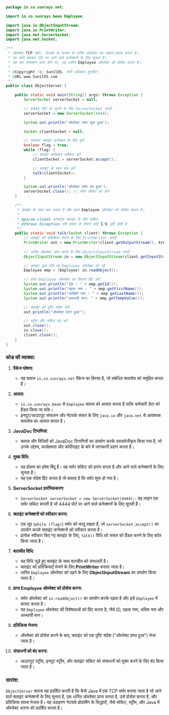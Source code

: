 ```java
package in.co.sunrays.net;

import in.co.sunrays.bean.Employee;

import java.io.ObjectInputStream;
import java.io.PrintWriter;
import java.net.ServerSocket;
import java.net.Socket;

/**
 * ऑब्जेक्ट TCP सर्वर, नेटवर्क के माध्यम से धारित ऑब्जेक्ट का आदान-प्रदान करता है।
 * यह सर्वर 4444 पोर्ट पर आने वाले कनेक्शनों के लिए सुनता है।
 * एक बार कनेक्शन प्राप्त होने पर, यह धारित Employee ऑब्जेक्ट को प्रोसेस करता है।
 * 
 * @Copyright (c) SunilOS. सभी अधिकार सुरक्षित।
 * @URL www.SunilOS.com
 */
public class ObjectServer {

    public static void main(String[] args) throws Exception {
        ServerSocket serverSocket = null;

        // 4444 पोर्ट पर सुनने के लिए ServerSocket बनाएँ
        serverSocket = new ServerSocket(4444);

        System.out.println("ऑब्जेक्ट सर्वर शुरू हुआ");

        Socket clientSocket = null;

        // लगातार क्लाइंट कनेक्शन के लिए सुनें
        boolean flag = true;
        while (flag) {
            // क्लाइंट कनेक्शन स्वीकार करें
            clientSocket = serverSocket.accept();

            // क्लाइंट के साथ बात करें
            talk(clientSocket);
        }

        System.out.println("ऑब्जेक्ट सर्वर बंद हुआ");
        serverSocket.close(); // सर्वर सॉकेट बंद करें
    }

    /**
     * क्लाइंट के साथ बात करता है और प्राप्त Employee ऑब्जेक्ट को प्रोसेस करता है।
     *
     * @param client कनेक्टेड क्लाइंट के लिए सॉकेट
     * @throws Exception यदि संचार के दौरान कोई I/O त्रुटि होती है
     */
    public static void talk(Socket client) throws Exception {
        // क्लाइंट को प्रतिक्रिया भेजने के लिए PrintWriter बनाएँ
        PrintWriter out = new PrintWriter(client.getOutputStream(), true);
        
        // धारित ऑब्जेक्ट प्राप्त करने के लिए ObjectInputStream बनाएँ
        ObjectInputStream in = new ObjectInputStream(client.getInputStream());

        // क्लाइंट द्वारा भेजे गए Employee ऑब्जेक्ट को पढ़ें
        Employee emp = (Employee) in.readObject();

        // प्राप्त Employee ऑब्जेक्ट का विवरण प्रिंट करें
        System.out.println("ID : " + emp.getId());
        System.out.println("पहला नाम : " + emp.getFirstName());
        System.out.println("आखिरी नाम : " + emp.getLastName());
        System.out.println("अस्थायी मान: " + emp.getTempValue());

        // क्लाइंट को पुष्टि संदेश भेजें
        out.println("ऑब्जेक्ट प्राप्त हुआ");

        // स्ट्रीम और सॉकेट बंद करें
        out.close();
        in.close();
        client.close();
    }
}
```

### कोड की व्याख्या:

1. **पैकेज घोषणा**:
   - यह क्लास `in.co.sunrays.net` पैकेज का हिस्सा है, जो संबंधित क्लासेस को समूहित करता है।

2. **आयात**:
   - `in.co.sunrays.bean` से `Employee` क्लास को आयात करता है ताकि कर्मचारी डेटा को हैंडल किया जा सके।
   - इनपुट/आउटपुट संचालन और नेटवर्क संचार के लिए `java.io` और `java.net` से आवश्यक क्लासेस का आयात करता है।

3. **JavaDoc टिप्पणियां**:
   - क्लास और विधियों को JavaDoc टिप्पणियों का उपयोग करके दस्तावेजीकृत किया गया है, जो उनके उद्देश्य, कार्यक्षमता और कॉपीराइट के बारे में जानकारी प्रदान करता है।

4. **मुख्य विधि**:
   - यह प्रोग्राम का प्रवेश बिंदु है। यह सर्वर सॉकेट को प्रारंभ करता है और आने वाले कनेक्शनों के लिए सुनता है।
   - यह एक संदेश प्रिंट करता है जो बताता है कि सर्वर शुरू हो गया है।

5. **ServerSocket प्रारंभिककरण**:
   - `ServerSocket serverSocket = new ServerSocket(4444);`: यह लाइन एक सर्वर सॉकेट बनाती है जो 4444 पोर्ट पर आने वाले कनेक्शनों के लिए सुनती है।

6. **क्लाइंट कनेक्शनों को स्वीकार करना**:
   - एक लूप (`while (flag)`) सर्वर को चालू रखता है, जो `serverSocket.accept()` का उपयोग करके क्लाइंट कनेक्शनों को स्वीकार करता है।
   - प्रत्येक स्वीकार किए गए क्लाइंट के लिए, `talk()` विधि को संचार को हैंडल करने के लिए कॉल किया जाता है।

7. **बातचीत विधि**:
   - यह विधि जुड़े हुए क्लाइंट के साथ बातचीत को संभालती है।
   - क्लाइंट को प्रतिक्रियाएँ भेजने के लिए **PrintWriter** बनाया जाता है।
   - धारित `Employee` ऑब्जेक्ट को पढ़ने के लिए **ObjectInputStream** का उपयोग किया जाता है।

8. **प्राप्त Employee ऑब्जेक्ट को प्रोसेस करना**:
   - सर्वर ऑब्जेक्ट को `in.readObject()` का उपयोग करके पढ़ता है और इसे `Employee` में कास्ट करता है।
   - यह `Employee` ऑब्जेक्ट की विशेषताओं को प्रिंट करता है, जैसे ID, पहला नाम, अंतिम नाम और अस्थायी मान।

9. **प्रतिक्रिया भेजना**:
   - ऑब्जेक्ट को प्रोसेस करने के बाद, क्लाइंट को एक पुष्टि संदेश ("ऑब्जेक्ट प्राप्त हुआ") भेजा जाता है।

10. **संसाधनों को बंद करना**:
    - आउटपुट स्ट्रीम, इनपुट स्ट्रीम, और क्लाइंट सॉकेट को संसाधनों को मुक्त करने के लिए बंद किया जाता है।

### सारांश:
`ObjectServer` क्लास यह प्रदर्शित करती है कि कैसे Java में एक TCP सर्वर बनाया जाता है जो आने वाले क्लाइंट कनेक्शनों के लिए सुनता है, एक धारित ऑब्जेक्ट प्राप्त करता है, उसे प्रोसेस करता है, और प्रतिक्रिया वापस भेजता है। यह उदाहरण नेटवर्क प्रोग्रामिंग के सिद्धांतों, जैसे सॉकेट, स्ट्रीम, और Java में ऑब्जेक्ट धारणा को प्रदर्शित करता है।
